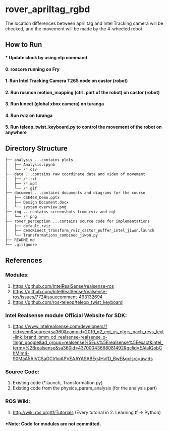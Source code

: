 # rover_apriltag_rgbd
The location differences between april tag and Intel Tracking camera will be checked, and the movement will be made by the 4-wheeled robot.

## How to Run
#### * Update clock by using ntp command 
#### 0. roscore running on Fry
#### 1. Run Intel Tracking Camera T265 node on castor (robot)
#### 2. Run rosmon motion_mapping (ctrl. part of the robot) on castor (robot)
#### 3. Run kinect (global xbox camera) on turanga
#### 4. Run rviz on turanga
#### 5. Run teleop_twist_keyboard.py to control the movement of the robot on anywhere

## Directory Structure
```bash
├── analysis ...contains plots
│   ├── Analysis.ipynb
│   └── /*.csv
├── data ...contains raw coordinate data and video of movement
│   ├── /*.txt
│   ├── /*.mp4
│   └── /*.gif
├── document ...contains documents and diagrams for the course
│   ├── CSE468_Demo.pptx
│   ├── Design Document.docx
│   └── system overview.png
├── img ...contains screenshots from rviz and rqt
│   └── /*.png
├── rover_perception ...contains source code for implementations
│   ├── default.rviz
│   ├── demoKinect_transform_rviz_castor_puffer_intel_jiwon.launch
│   └── Transformations_combined_jiwon.py
├── README.md
└── .gitignore
```

## References
### Modules:
1.	https://github.com/IntelRealSense/realsense-ros
2.	https://github.com/IntelRealSense/realsense-ros/issues/772#issuecomment-493132694
3.	https://github.com/ros-teleop/teleop_twist_keyboard

### Intel Realsense module Official Website for SDK:
1.	https://www.intelrealsense.com/developers/?cid=sem&source=sa360&campid=2019_q2_egi_us_ntgrs_nach_revs_text-link_brand_bmm_cd_realsense-realsense_o-1lngr_google&ad_group=realsense%5Eus%5Erealsense%5Eexact&intel_term=%2Brealsense&sa360id=43700043668081492&gclid=EAIaIQobChMIm4-90MaA5AIVCSaGCh1oiAPVEAAYASABEgJHvfD_BwE&gclsrc=aw.ds

### Source Code:
1.	Existing code (*.launch, Transformation.py)
2.	Existing code from the physics_param_analysis (for the analysis part)

### ROS Wiki:
1.	http://wiki.ros.org/tf/Tutorials (Every tutorial in 2. Learning tf -> Python)

#### *Note: Code for modules are not committed.
